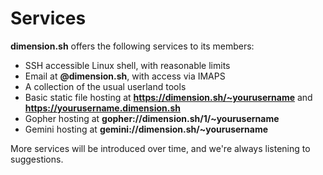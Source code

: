 # Services

**dimension.sh** offers the following services to its members:

* SSH accessible Linux shell, with reasonable limits
* Email at **@dimension.sh**, with access via IMAPS
* A collection of the usual userland tools
* Basic static file hosting at **https://dimension.sh/~yourusername** and **https://yourusername.dimension.sh**
* Gopher hosting at **gopher://dimension.sh/1/~yourusername**
* Gemini hosting at **gemini://dimension.sh/~yourusername**

More services will be introduced over time, and we're always listening to suggestions.
